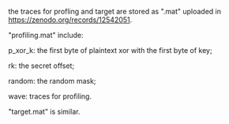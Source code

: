 the traces for profling and target are stored as ".mat" uploaded in https://zenodo.org/records/12542051.

"profiling.mat" include:

p_xor_k: the first byte of plaintext xor with the first byte of key;

rk: the secret offset;

random: the random mask;

wave: traces for profiling.

"target.mat" is similar.

